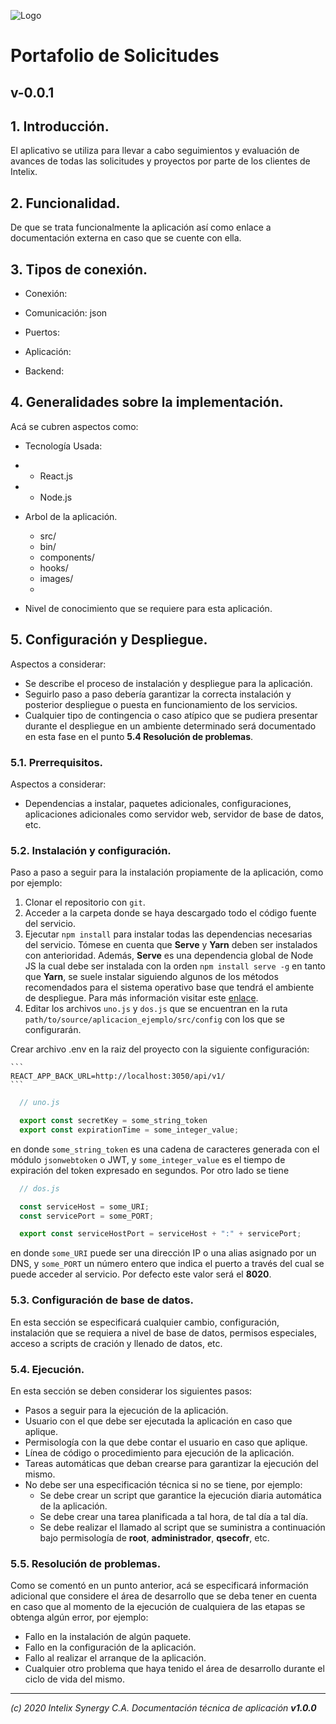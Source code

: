 ![Logo](https://cs.intelix.biz/logo/pic.png "InteliX")

# Portafolio de Solicitudes
## v-0.0.1


## 1. Introducción.

El aplicativo se utiliza para llevar a cabo seguimientos y evaluación de avances de todas las solicitudes y proyectos por parte de los clientes de Intelix.

## 2. Funcionalidad.

De que se trata funcionalmente la aplicación así como enlace a documentación externa en caso que se cuente con ella.

## 3. Tipos de conexión.

- Conexión: 

- Comunicación: json
- Puertos:
-   Aplicación: 
-   Backend:   

## 4. Generalidades sobre la implementación.

Acá se cubren aspectos como:

- Tecnología Usada:
- - React.js
- - Node.js

- Arbol de la aplicación.
	+ src/
	+   bin/
    +   components/
    +   hooks/
    +   images/
	+   
- Nivel de conocimiento que se requiere para esta aplicación.

## 5. Configuración y Despliegue.

Aspectos a considerar:

- Se describe el proceso de instalación y despliegue para la aplicación.
- Seguirlo paso a paso debería garantizar la correcta instalación y posterior despliegue o puesta en funcionamiento de los servicios. 
- Cualquier tipo de contingencia o caso atípico que se pudiera presentar durante el despliegue en un ambiente determinado será documentado en esta fase en el punto **5.4 Resolución de problemas**.

### 5.1. Prerrequisitos.

Aspectos a considerar:

- Dependencias a instalar, paquetes adicionales, configuraciones, aplicaciones adicionales como servidor web, servidor de base de datos, etc.

### 5.2. Instalación y configuración.

Paso a paso a seguir para la instalación propiamente de la aplicación, como por ejemplo:

1. Clonar el repositorio con `git`.
2. Acceder a la carpeta donde se haya descargado todo el código fuente del servicio.
3. Ejecutar `npm install` para instalar todas las dependencias necesarias del servicio.
Tómese en cuenta que **Serve** y **Yarn** deben ser instalados con anterioridad. Además,
**Serve** es una dependencia global de Node JS la cual debe ser instalada con la orden
`npm install serve -g` en  tanto que **Yarn**, se suele instalar siguiendo algunos de
los métodos recomendados para el sistema operativo base que tendrá el ambiente de
despliegue. Para más información visitar este [enlace](https://google.com/).
4. Editar los archivos `uno.js` y `dos.js` que se encuentran en la
ruta `path/to/source/aplicacion_ejemplo/src/config` con los que se configurarán.

Crear archivo .env en la raiz del proyecto con la siguiente configuración:

    ```
    REACT_APP_BACK_URL=http://localhost:3050/api/v1/
    ```

```javascript
  // uno.js

  export const secretKey = some_string_token
  export const expirationTime = some_integer_value;
```

  en donde `some_string_token` es una cadena de caracteres generada con el módulo `jsonwebtoken`
  o JWT, y `some_integer_value` es el tiempo de expiración del token expresado en segundos. Por
  otro lado se tiene

```javascript
  // dos.js

  const serviceHost = some_URI;
  const servicePort = some_PORT;

  export const serviceHostPort = serviceHost + ":" + servicePort;
```

  en donde `some_URI` puede ser una dirección IP o una alias asignado por un DNS, y `some_PORT` un
  número entero que indica el puerto a través del cual se puede acceder al servicio. Por defecto
  este valor será el **8020**.

### 5.3. Configuración de base de datos.

En esta sección se especificará cualquier cambio, configuración, instalación que se requiera a nivel de base de datos, permisos especiales, acceso a scripts de cración y llenado de datos, etc.

### 5.4. Ejecución.

En esta sección se deben considerar los siguientes pasos:

- Pasos a seguir para la ejecución de la aplicación.
- Usuario con el que debe ser ejecutada la aplicación en caso que aplique.
- Permisología con la que debe contar el usuario en caso que aplique.
- Línea de código o procedimiento para ejecución de la aplicación.
- Tareas automáticas que deban crearse para garantizar la ejecución del mismo. 
- No debe ser una especificación técnica si no se tiene, por ejemplo:
	- Se debe crear un script que garantice la ejecución diaria automática de la aplicación.
	- Se debe crear una tarea planificada a tal hora, de tal día a tal día.
	- Se debe realizar el llamado al script que se suministra a continuación bajo permisología de **root**, **administrador**, **qsecofr**, etc.

### 5.5. Resolución de problemas.

Como se comentó en un punto anterior, acá se especificará información adicional que considere el área de desarrollo que se deba tener en cuenta en caso que al momento de la ejecución de cualquiera de las etapas se obtenga algún error, por ejemplo:

- Fallo en la instalación de algún paquete.
- Fallo en la configuración de la aplicación.
- Fallo al realizar el arranque de la aplicación.
- Cualquier otro problema que haya tenido el área de desarrollo durante el ciclo de vida del mismo. 

---
_(c) 2020 Intelix Synergy C.A. Documentación técnica de aplicación **v1.0.0**_
